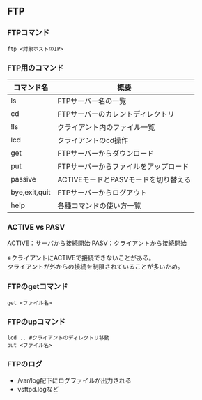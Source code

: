 ## FTP

### FTPコマンド
```
ftp <対象ホストのIP>
```

### FTP用のコマンド
|コマンド名|概要|
----|----
|ls|FTPサーバー名の一覧|
|cd|FTPサーバーのカレントディレクトリ|
|!ls|クライアント内のファイル一覧|
|lcd|クライアントのcd操作|
|get|FTPサーバーからダウンロード|
|put|FTPサーバーからファイルをアップロード|
|passive|ACTIVEモードとPASVモードを切り替える|
|bye,exit,quit|FTPサーバーからログアウト|
|help|各種コマンドの使い方一覧|

### ACTIVE vs PASV
ACTIVE：サーバから接続開始
PASV：クライアントから接続開始

※クライアントにACTIVEで接続できないことがある。  
クライアントが外からの接続を制限されていることが多いため。  

### FTPのgetコマンド
```
get <ファイル名>
```

### FTPのupコマンド
```
lcd .. #クライアントのディレクトリ移動
put <ファイル名>
```

### FTPのログ
- /var/log配下にログファイルが出力される
- vsftpd.logなど

